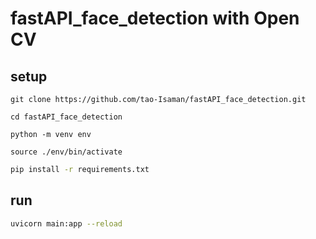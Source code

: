 # fastAPI_face_detection with Open CV

## setup
```
git clone https://github.com/tao-Isaman/fastAPI_face_detection.git
```

```
cd fastAPI_face_detection
```

```
python -m venv env
```

```
source ./env/bin/activate
```

```bash
pip install -r requirements.txt
```

## run
```bash
uvicorn main:app --reload
```



